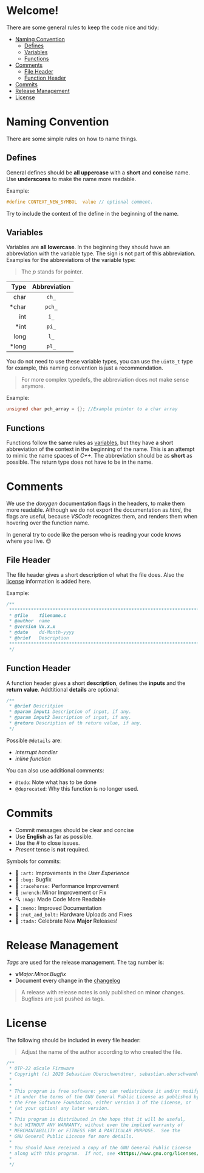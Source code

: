 # Welcome!

There are some general rules to keep the code nice and tidy:
- [Naming Convention](#naming-convention)
  - [Defines](#defines)
  - [Variables](#variables)
  - [Functions](#functions)
- [Comments](#comments)
  - [File Header](#file-header)
  - [Function Header](#function-header)
- [Commits](#commits)
- [Release Management](#release-management)
- [License](#license)

# Naming Convention
There are some simple rules on how to name things.

## Defines
General defines should be **all uppercase** with a **short** and **concise** name. Use **underscores** to make the name more readable.

Example:
```c
#define CONTEXT_NEW_SYMBOL  value // optional comment.
```

Try to include the context of the define in the beginning of the name.

## Variables
Variables are **all lowercase**. In the beginning they should have an abbreviation with the variable type. The sign is not part of this abbreviation.
Examples for the abbreviations of the variable type:
> The *p* stands for pointer.

|Type|Abbreviation|
|---:|:---:|
|char|`ch_`|
|*char|`pch_`|
|int|`i_`|
|*int|`pi_`|
|long|`l_`|
|*long|`pl_`|

You do not need to use these variable types, you can use the `uint8_t` type for example, this naming convention is just a recommendation.
> For more complex typedefs, the abbreviation does not make sense anymore.

Example:
```c
unsigned char pch_array = {}; //Example pointer to a char array
```

## Functions
Functions follow the same rules as [variables](#variables), but they have a short abbreviation of the context in the beginning of the name.
This is an attempt to mimic the name spaces of *C++*. The abbreviation should be as **short** as possible. The return type does not have to be in
the name.

# Comments
We use the *doxygen* documentation flags in the headers, to make them more readable. Although we do not export the documentation as *html*, the flags
are useful, because *VSCode* recognizes them, and renders them when hovering over the function name.

In general try to code like the person who is reading your code knows where you live. :wink:

## File Header
The file header gives a short description of what the file does. Also the [license](#license) information is added here.

Example:
```c
/**
 ******************************************************************************
 * @file    filename.c
 * @author  name
 * @version Vx.x.x
 * @date    dd-Month-yyyy
 * @brief   Description
 ******************************************************************************
 */
 ```
## Function Header
A function header gives a short **description**, defines the **inputs** and the **return value**. Addtitional **details** are optional:

```c
/**
 * @brief Descritpion
 * @param input1 Description of input, if any.
 * @param input2 Description of input, if any.
 * @return Description of th return value, if any.
 */
 ```
 Possible `@details` are:
 - *interrupt handler*
 - *inline function*
 
 You can also use additional comments:
 - `@todo`: Note what has to be done
 - `@deprecated`: Why this function is no longer used.
 
# Commits
- Commit messages should be clear and concise 
- Use **English** as far as possible.
- Use the # to close issues. 
- *Present* tense is **not** required. 

Symbols for commits:
- :art: `:art:` Improvements in the *User Experience*
- :bug: `:bug:` Bugfix
- :racehorse: `:racehorse:` Performance Improvement
- :wrench: `:wrench:`Minor Improvement or Fix
- :mag: `:mag:` Made Code More Readable
- :memo: `:memo:` Improved Documentation
- :nut_and_bolt: `:nut_and_bolt:` Hardware Uploads and Fixes
- :tada: `:tada:` Celebrate New **Major** Releases!

# Release Management
*Tags* are used for the release management. The tag number is:
- **v***Major.Minor.Bugfix*
- Document every change in the [changelog](CHANGELOG.md)

> A release with release notes is only published on **minor** changes. Bugfixes are just pushed as tags.

# License

The following should be included in every file header:
> Adjust the name of the author according to who created the file.
```c
/**
 * OTP-22 oScale Firmware
 * Copyright (c) 2020 Sebastian Oberschwendtner, sebastian.oberschwendtner@gmail.com
 *
 *
 * This program is free software: you can redistribute it and/or modify
 * it under the terms of the GNU General Public License as published by
 * the Free Software Foundation, either version 3 of the License, or
 * (at your option) any later version.
 *
 * This program is distributed in the hope that it will be useful,
 * but WITHOUT ANY WARRANTY; without even the implied warranty of
 * MERCHANTABILITY or FITNESS FOR A PARTICULAR PURPOSE.  See the
 * GNU General Public License for more details.
 *
 * You should have received a copy of the GNU General Public License
 * along with this program.  If not, see <https://www.gnu.org/licenses/>.
 *
 */
 ```

